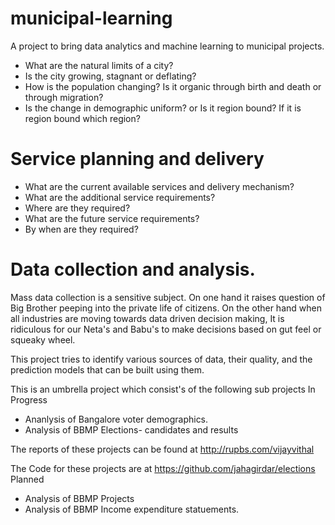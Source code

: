 # municipal-learning
A project to bring data analytics and machine learning to municipal projects.

* What are the natural limits of a city?
* Is the city growing, stagnant or deflating?
* How is the population changing? Is it organic through birth and death or through migration?
* Is the change in demographic uniform? or Is it region bound? If it is region bound which region?

# Service planning and delivery

* What are the current available services and delivery mechanism?
* What are the additional service requirements?
* Where are they required?
* What are the future service requirements?
* By when are they required?

# Data collection and analysis.
Mass data collection is a sensitive subject. On one hand it raises question of Big Brother peeping into the private life of citizens. On the other hand when all industries are moving towards data driven decision making, It is ridiculous for our Neta's and Babu's to make decisions based on gut feel or squeaky wheel.

This project tries to identify various sources of data, their quality, and the prediction models that can be built using them.

This is an umbrella project which consist's of the following sub projects
In Progress
* Ananlysis of Bangalore voter demographics.
* Analysis of BBMP Elections- candidates and results

The reports of these projects can be found at http://rupbs.com/vijayvithal

The Code for these projects are at https://github.com/jahagirdar/elections
Planned
* Analysis of BBMP Projects
* Analysis of BBMP Income expenditure statuements.
